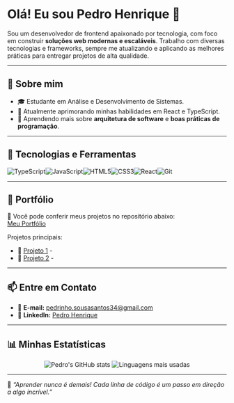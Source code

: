 # Olá! Eu sou Pedro Henrique 👋

Sou um desenvolvedor de frontend apaixonado por tecnologia, com foco em construir **soluções web modernas e escaláveis**. Trabalho com diversas tecnologias e frameworks, sempre me atualizando e aplicando as melhores práticas para entregar projetos de alta qualidade.

---

## 🌟 **Sobre mim**
- 🎓 Estudante em Análise e Desenvolvimento de Sistemas.
- 💼 Atualmente aprimorando minhas habilidades em React e TypeScript.
- 📖 Aprendendo mais sobre **arquitetura de software** e **boas práticas de programação**.

---

## 🚀 **Tecnologias e Ferramentas**
<div style="display: flex; flex-wrap: wrap;">
  <img src="https://img.shields.io/badge/-TypeScript-3178C6?style=for-the-badge&logo=typescript&logoColor=white" alt="TypeScript" />
  <img src="https://img.shields.io/badge/-JavaScript-F7DF1E?style=for-the-badge&logo=javascript&logoColor=black" alt="JavaScript" />
  <img src="https://img.shields.io/badge/-HTML5-E34F26?style=for-the-badge&logo=html5&logoColor=white" alt="HTML5" />
  <img src="https://img.shields.io/badge/-CSS3-1572B6?style=for-the-badge&logo=css3&logoColor=white" alt="CSS3" />
  <img src="https://img.shields.io/badge/-React-61DAFB?style=for-the-badge&logo=react&logoColor=black" alt="React" />
  <img src="https://img.shields.io/badge/-Git-F05032?style=for-the-badge&logo=git&logoColor=white" alt="Git" />
</div>

---

## 📂 **Portfólio**
💼 Você pode conferir meus projetos no repositório abaixo:  
[Meu Portfólio](https://github.com/pedroszh/meuPortifolio)

Projetos principais:
- 🔗 [Projeto 1](https://github.com/pedroszh/ListaCompras) - 
- 🔗 [Projeto 2](https://github.com/exemplo2) - 

---

## 📫 **Entre em Contato**
- 💌 **E-mail:** pedrinho.sousasantos34@gmail.com
- 🔗 **LinkedIn:** [Pedro Henrique](https://www.linkedin.com/in/pedro-szh/)  

---

## 📊 **Minhas Estatísticas**
<div align="center">
  <img src="https://github-readme-stats.vercel.app/api?username=pedroszh&show_icons=true&theme=radical" alt="Pedro's GitHub stats" />
  <img src="https://github-readme-stats.vercel.app/api/top-langs/?username=pedroszh&layout=compact&theme=radical" alt="Linguagens mais usadas" />
</div>

---

🌟 *“Aprender nunca é demais! Cada linha de código é um passo em direção a algo incrível.”*

